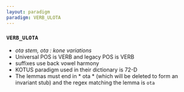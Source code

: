```yaml
---
layout: paradigm
paradigm: VERB_ULOTA
---
```

### ` VERB_ULOTA `

* _ota stem, ota : kone variations_
* Universal POS is VERB and legacy POS is VERB
* suffixes use back vowel harmony
* KOTUS paradigm used in their dictionary is 72-D
* The lemmas must end in * ota * (which will be deleted to form an invariant stub) and the regex matching the lemma is ` ota `
